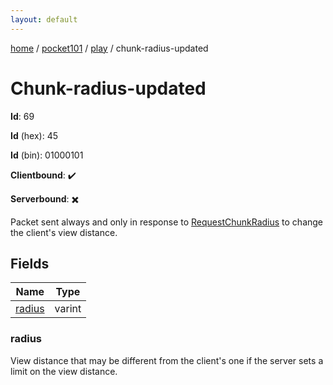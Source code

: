 ```yaml
---
layout: default
---
```


[home](/)  /  [pocket101](/protocol/pocket101)  /  [play](/protocol/pocket101/play)  /  chunk-radius-updated

# Chunk-radius-updated

**Id**: 69

**Id** (hex): 45

**Id** (bin): 01000101

**Clientbound**: ✔️

**Serverbound**: ✖️

Packet sent always and only in response to [RequestChunkRadius](#play_request-chunk-radius) to change the client's view distance.

## Fields

Name | Type
---|---
[radius](#radius) | varint

### radius

View distance that may be different from the client's one if the server sets a limit on the view distance.

